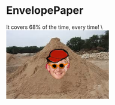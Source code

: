 EnvelopePaper
=============

It covers 68% of the time, every time!
\\
![](https://raw.githubusercontent.com/nucleosynthesis/EnvelopePaper/master/imag.png)
